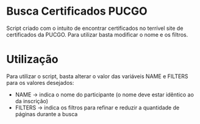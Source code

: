 # Busca Certificados PUCGO
Script criado com o intuito de encontrar certificados no terrível site de certificados da PUCGO. Para utilizar basta modificar o nome e os filtros.

# Utilização
Para utilizar o script, basta alterar o valor das variáveis NAME e FILTERS para os valores desejados:
* NAME -> indica o nome do participante (o nome deve estar idêntico ao da inscrição)
* FILTERS -> indica os filtros para refinar e reduzir a quantidade de páginas durante a busca
